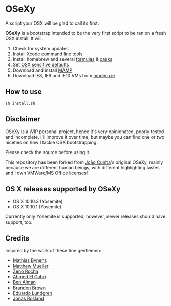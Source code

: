# OSeXy
A script your OSX will be glad to call its first.

**OSeXy** is a bootstrap intended to be the very first script to be ran on a fresh OSX install. It will:

1. Check for system updates
2. Install Xcode command line tools
3. Install homebrew and several [formulas](https://github.com/timgws/OSeXy/blob/master/Brewfile) & [casks](https://github.com/timgws/OSeXy/blob/master/Caskfile)
4. Set [OSX sensitive defaults](https://github.com/timgws/OSeXy/blob/master/osx.sh)
5. Download and install [MAMP](https://www.mamp.info)
6. Download IE8, IE9 and IE10 VMs from [modern.ie](https://www.modern.ie/en-us/virtualization-tools#downloads)

## How to use

    sh install.sh

## Disclaimer
OSeXy is a WIP personal project, hence it's very opinionated, poorly tested and incomplete. I'll improve it over time, but maybe you can find one or two niceties on how I tackle OSX bootstrapping.

Please check the source before using it.

This repository has been forked from [João Cunha](https://github.com/joaocunha)'s original OSeXy, mainly because we are different human beings, with different highlighting tastes, and I own VMWare/MS Office licenses!

## OS X releases supported by OSeXy

* OS X 10.10.3 (Yosemite)
* OS X 10.10.1 (Yosemite)

Currently only Yosemite is supported, however, newer releases should have support, too.

## Credits
Inspired by the work of these fine gentlemen:

* [Mathias Bynens](https://github.com/mathiasbynens/dotfiles)
* [Matthew Mueller](http://lapwinglabs.com/blog/hacker-guide-to-setting-up-your-mac)
* [Zeno Rocha](https://gist.github.com/zenorocha/7159780)
* [Ahmed El Gabri](https://github.com/ahmedelgabri/dotfiles)
* [Ben Alman](https://github.com/cowboy/dotfiles)
* [Brandon Brown](https://gist.github.com/brandonb927/3195465)
* [Eduardo Lundgren](https://github.com/eduardolundgren/dotfiles)
* [Jonas Rosland](https://github.com/virtualswede/osx-bootstrap)
